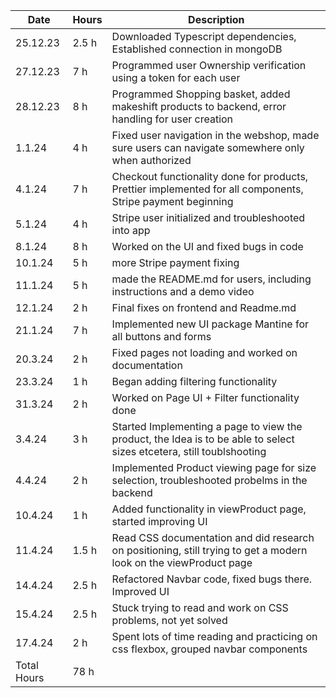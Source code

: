 | Date        | Hours | Description                                                                                                           |
| ----------- | ----- | --------------------------------------------------------------------------------------------------------------------- |
| 25.12.23    | 2.5 h | Downloaded Typescript dependencies, Established connection in mongoDB                                                 |
| 27.12.23    | 7 h   | Programmed user Ownership verification using a token for each user                                                    |
| 28.12.23    | 8 h   | Programmed Shopping basket, added makeshift products to backend, error handling for user creation                     |
| 1.1.24      | 4 h   | Fixed user navigation in the webshop, made sure users can navigate somewhere only when authorized                     |
| 4.1.24      | 7 h   | Checkout functionality done for products, Prettier implemented for all components, Stripe payment beginning           |
| 5.1.24      | 4 h   | Stripe user initialized and troubleshooted into app                                                                   |
| 8.1.24      | 8 h   | Worked on the UI and fixed bugs in code                                                                               |
| 10.1.24     | 5 h   | more Stripe payment fixing                                                                                            |
| 11.1.24     | 5 h   | made the README.md for users, including instructions and a demo video                                                 |
| 12.1.24     | 2 h   | Final fixes on frontend and Readme.md                                                                                 |
| 21.1.24     | 7 h   | Implemented new UI package Mantine for all buttons and forms                                                          |
| 20.3.24     | 2 h   | Fixed pages not loading and worked on documentation                                                                   |
| 23.3.24     | 1 h   | Began adding filtering functionality                                                                                  |
| 31.3.24     | 2 h   | Worked on Page UI + Filter functionality done                                                                         |
| 3.4.24      | 3 h   | Started Implementing a page to view the product, the Idea is to be able to select sizes etcetera, still toublshooting |
| 4.4.24      | 2 h   | Implemented Product viewing page for size selection, troubleshooted probelms in the backend                           |
| 10.4.24     | 1 h   | Added functionality in viewProduct page, started improving UI                                                         |
| 11.4.24     | 1.5 h | Read CSS documentation and did research on positioning, still trying to get a modern look on the viewProduct page     |
| 14.4.24     | 2.5 h | Refactored Navbar code, fixed bugs there. Improved UI                                                                 |
| 15.4.24     | 2.5 h | Stuck trying to read and work on CSS problems, not yet solved                                                         |
| 17.4.24     | 2 h   | Spent lots of time reading and practicing on css flexbox, grouped navbar components                                   |
| Total Hours | 78 h  |
